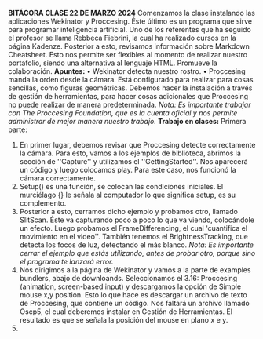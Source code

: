 **BITÁCORA CLASE 22 DE MARZO 2024**
Comenzamos la clase instalando las aplicaciones Wekinator y Proccesing. Éste último es un programa que sirve para programar inteligencia artificial. Uno de los referentes que ha seguido el profesor se llama Rebbeca Fiebrini, la cual ha realizado cursos en la página Kadenze.
Posterior a esto, revisamos información sobre Markdown Cheatsheet. Esto nos permite ser flexibles al momento de realizar nuestro portafolio, siendo una alternativa al lenguaje HTML. Promueve la colaboración. 
**Apuntes:**
•	Wekinator detecta nuestro rostro.
•	Proccesing manda la orden desde la cámara. Está configurado para realizar para cosas sencillas, como figuras geométricas. Debemos hacer la instalación a través de gestión de herramientas, para hacer cosas adicionales que Proccesing no puede realizar de manera predeterminada. 
_Nota: Es importante trabajar con The Proccesing Foundation, que es la cuenta oficial y nos permite administrar de mejor manera nuestro trabajo._
**Trabajo en clases:**
Primera parte: 
1. En primer lugar, debemos revisar que Proccesing detecte correctamente la cámara. Para esto, vamos a los ejemplos de biblioteca, abrimos la sección de ''Capture'' y utilizamos el ''GettingStarted''. Nos aparecerá un código y luego colocamos play. Para este caso, nos funcionó la cámara correctamente.
2. Setup() es una función, se colocan las condiciones iniciales. El murciélago {} le señala al computador lo que significa setup, es su complemento.
3. Posterior a esto, cerramos dicho ejemplo y probamos otro, llamado SlitScan. Éste va capturando poco a poco lo que va viendo, colocándole un efecto. Luego probamos el FrameDifferencing, el cual 'cuantifica el movimiento en el video''. También tenemos el BrightnessTracking, que detecta los focos de luz, detectando el más blanco.
 _Nota: Es importante cerrar el ejemplo que estás utilizando, antes de probar otro, porque sino el programa te lanzará error._
4. Nos dirigimos a la página de Wekinator y vamos a la parte de examples bundlers, abajo de downloands. Seleccionamos el 3.16: Proccesing (animation, screen-based input) y descargamos la opción de Simple mouse x,y position. Esto lo que hace es descargar un archivo de texto de Proccesing, que contiene un código. Nos faltará un archivo llamado Oscp5, el cual deberemos instalar en Gestión de Herramientas. El resultado es que se señala la posición del mouse en plano x e y. 
5. 
